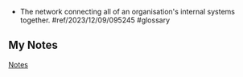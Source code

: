 - The network connecting all of an organisation's internal systems together. #ref/2023/12/09/095245 #glossary
## My Notes
[Notes](mynotes/internal-network-notes.md)
